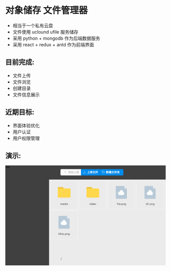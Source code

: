 
# 对象储存 文件管理器

- 相当于一个私有云盘
- 文件使用 uclound ufile 服务储存
- 采用 python + mongodb 作为后端数据服务
- 采用 react + redux + antd 作为前端界面

## 目前完成:
- 文件上传
- 文件浏览
- 创建目录
- 文件信息展示

## 近期目标:
- 界面体验优化
- 用户认证
- 用户权限管理

## 演示:
![Image text](./readmefile/ufile.gif)